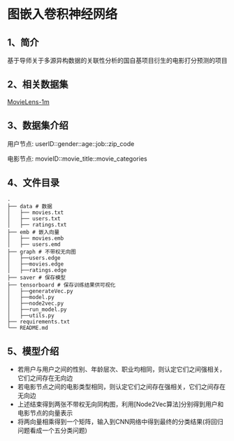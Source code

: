 # 图嵌入卷积神经网络

## 1、简介
基于导师关于多源异构数据的关联性分析的国自基项目衍生的电影打分预测的项目
## 2、相关数据集
[MovieLens-1m][1]
## 3、数据集介绍
用户节点: userID::gender::age::job::zip_code

电影节点: movieID::movie_title::movie_categories
## 4、文件目录
```shell
.
├── data # 数据
│   ├── movies.txt 
│   ├── users.txt 
│   ├── ratings.txt 
├── emb # 嵌入向量
│   ├── movies.emb 
│   ├── users.emd
├── graph # 不带权无向图
│   ├──users.edge 
│   ├──movies.edge 
│   ├──ratings.edge 
├── saver # 保存模型
├── tensorboard # 保存训练结果供可视化
│   ├──generateVec.py
│   ├──model.py
│   ├──node2vec.py
│   ├──run_model.py
│   ├──utils.py
├── requirements.txt
└── README.md
```
## 5、模型介绍
* 若用户与用户之间的性别、年龄层次、职业均相同，则认定它们之间强相关，它们之间存在无向边
* 若电影节点之间的电影类型相同，则认定它们之间存在强相关，它们之间存在无向边
* 上述结束得到两张不带权无向同构图，利用[Node2Vec算法]分别得到用户和电影节点的向量表示
* 将两向量相乘得到一个矩阵，输入到CNN网络中得到最终的分类结果(将回归问题看成一个五分类问题)


[1]: https://grouplens.org/datasets/movielens/1m/
[2]: https://github.com/eliorc/node2vec